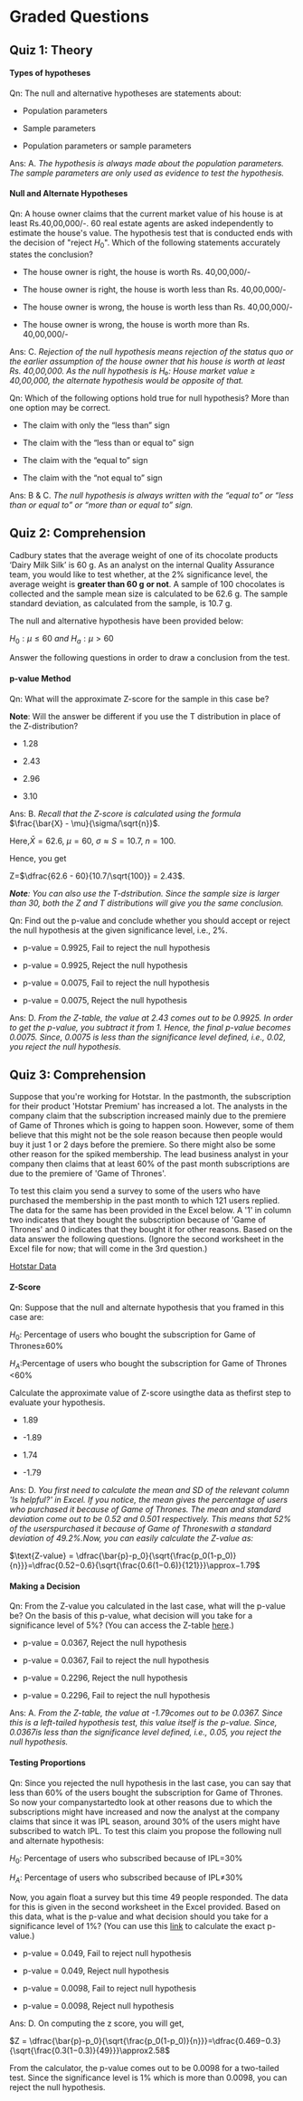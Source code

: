 # Graded Questions

## Quiz 1: Theory

#### Types of hypotheses

Qn: The null and alternative hypotheses are statements about:

- Population parameters

- Sample parameters

- Population parameters or sample parameters

Ans: A. _The hypothesis is always made about the population parameters. The sample parameters are only used as evidence to test the hypothesis._

#### Null and Alternate Hypotheses

Qn: A house owner claims that the current market value of his house is at least Rs.40,00,000/-. 60 real estate agents are asked independently to estimate the house's value. The hypothesis test that is conducted ends with the decision of "reject $H_0$". Which of the following statements accurately states the conclusion?

- The house owner is right, the house is worth Rs. 40,00,000/-

- The house owner is right, the house is worth less than Rs. 40,00,000/-

- The house owner is wrong, the house is worth less than Rs. 40,00,000/-

- The house owner is wrong, the house is worth more than Rs. 40,00,000/-

Ans: C. _Rejection of the null hypothesis means rejection of the status quo or the earlier assumption of the house owner that his house is worth at least Rs. 40,00,000. As the null hypothesis is H₀: House market value ≥ 40,00,000, the alternate hypothesis would be opposite of that._

Qn: Which of the following options hold true for null hypothesis? More than one option may be correct.

- The claim with only the “less than” sign

- The claim with the “less than or equal to” sign

- The claim with the “equal to” sign

- The claim with the “not equal to” sign

Ans: B & C. _The null hypothesis is always written with the “equal to” or “less than or equal to” or “more than or equal to” sign._

## Quiz 2: Comprehension

Cadbury states that the average weight of one of its chocolate products ‘Dairy Milk Silk’ is 60 g. As an analyst on the internal Quality Assurance team, you would like to test whether, at the 2% significance level, the average weight is **greater than 60 g** **or not**. A sample of 100 chocolates is collected and the sample mean size is calculated to be 62.6 g. The sample standard deviation, as calculated from the sample, is 10.7 g.

The null and alternative hypothesis have been provided below:

$H_0:\mu\le60\ and\ H_a:\mu>60$

Answer the following questions in order to draw a conclusion from the test.

#### p-value Method

Qn: What will the approximate Z-score for the sample in this case be?

**Note**: Will the answer be different if you use the T distribution in place of the Z-distribution?

- 1.28

- 2.43

- 2.96

- 3.10

Ans: B. _Recall that the Z-score is calculated using the formula_ $\frac{\bar{X} - \mu}{\sigma/\sqrt{n}}$.

Here,$\bar{X}=62.6,\ \mu=60,\ \sigma\approx S=10.7,\ n=100$.

Hence, you get

Z=$\dfrac{62.6 - 60}{10.7/\sqrt{100}} = 2.43$.

_**Note**: You can also use the T-dstribution. Since the sample size is larger than 30, both the Z and T distributions will give you the same conclusion._

Qn: Find out the p-value and conclude whether you should accept or reject the null hypothesis at the given significance level, i.e., 2%.

- p-value = 0.9925, Fail to reject the null hypothesis

- p-value = 0.9925, Reject the null hypothesis

- p-value = 0.0075, Fail to reject the null hypothesis

- p-value = 0.0075, Reject the null hypothesis

Ans: D. _From the Z-table, the value at 2.43 comes out to be 0.9925. In order to get the p-value, you subtract it from 1. Hence, the final p-value becomes 0.0075. Since, 0.0075 is less than the significance level defined, i.e., 0.02, you reject the null hypothesis._

## Quiz 3: Comprehension

Suppose that you're working for Hotstar. In the pastmonth, the subscription for their product 'Hotstar Premium' has increased a lot. The analysts in the company claim that the subscription increased mainly due to the premiere of Game of Thrones which is going to happen soon. However, some of them believe that this might not be the sole reason because then people would buy it just 1 or 2 days before the premiere. So there might also be some other reason for the spiked membership. The lead business analyst in your company then claims that at least 60% of the past month subscriptions are due to the premiere of 'Game of Thrones'.

To test this claim you send a survey to some of the users who have purchased the membership in the past month to which 121 users replied. The data for the same has been provided in the Excel below. A '1' in column two indicates that they bought the subscription because of 'Game of Thrones' and 0 indicates that they bought it for other reasons. Based on the data answer the following questions. (Ignore the second worksheet in the Excel file for now; that will come in the 3rd question.)

[Hotstar Data](Hotstar_Data.xslsx)

#### Z-Score

Qn: Suppose that the null and alternate hypothesis that you framed in this case are:

$H_0$: Percentage of users who bought the subscription for Game of Thrones≥60%

$H_A$:Percentage of users who bought the subscription for Game of Thrones <60%

Calculate the approximate value of Z-score usingthe data as thefirst step to evaluate your hypothesis.

- 1.89

- -1.89

- 1.74

- -1.79

Ans: D. _You first need to calculate the mean and SD of the relevant column 'Is helpful?' in Excel. If you notice, the mean gives the percentage of users who purchased it because of Game of Thrones. The mean and standard deviation come out to be 0.52 and 0.501 respectively. This means that 52% of the userspurchased it because of Game of Throneswith a standard deviation of 49.2%.Now, you can easily calculate the Z-value as:_

$\text{Z-value} = \dfrac{\bar{p}-p_0}{\sqrt{\frac{p_0(1-p_0)}{n}}}=\dfrac{0.52−0.6}{\sqrt{\frac{0.6(1−0.6)}{121}}}\approx−1.79$

#### Making a Decision

Qn: From the Z-value you calculated in the last case, what will the p-value be? On the basis of this p-value, what decision will you take for a significance level of 5%? (You can access the Z-table [here](http://www.z-table.com/).)

- p-value = 0.0367, Reject the null hypothesis

- p-value = 0.0367, Fail to reject the null hypothesis

- p-value = 0.2296, Reject the null hypothesis

- p-value = 0.2296, Fail to reject the null hypothesis

Ans: A. _From the Z-table, the value at -1.79comes out to be 0.0367. Since this is a left-tailed hypothesis test, this value itself is the p-value. Since, 0.0367is less than the significance level defined, i.e., 0.05, you reject the null hypothesis._

#### Testing Proportions

Qn: Since you rejected the null hypothesis in the last case, you can say that less than 60% of the users bought the subscription for Game of Thrones. So now your companystartedto look at other reasons due to which the subscriptions might have increased and now the analyst at the company claims that since it was IPL season, around 30% of the users might have subscribed to watch IPL. To test this claim you propose the following null and alternate hypothesis:

$H_0$: Percentage of users who subscribed because of IPL=30%

$H_A$: Percentage of users who subscribed because of IPL$\ne$30%

Now, you again float a survey but this time 49 people responded. The data for this is given in the second worksheet in the Excel provided. Based on this data, what is the p-value and what decision should you take for a significance level of 1%? (You can use this [link](https://www.socscistatistics.com/pvalues/normaldistribution.aspx) to calculate the exact p-value.)

- p-value = 0.049, Fail to reject null hypothesis

- p-value = 0.049, Reject null hypothesis

- p-value = 0.0098, Fail to reject null hypothesis

- p-value = 0.0098, Reject null hypothesis

Ans: D. On computing the z score, you will get,

$Z = \dfrac{\bar{p}-p_0}{\sqrt{\frac{p_0(1-p_0)}{n}}}=\dfrac{0.469−0.3}{\sqrt{\frac{0.3(1−0.3)}{49}}}\approx2.58$

From the calculator, the p-value comes out to be 0.0098 for a two-tailed test. Since the significance level is 1% which is more than 0.0098, you can reject the null hypothesis.
